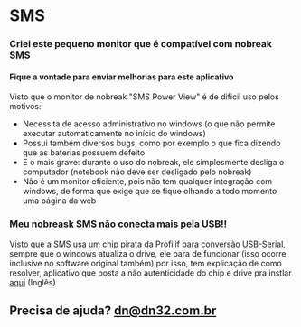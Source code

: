 # SMS

### Criei este pequeno monitor que é compatível com nobreak SMS

#### Fique a vontade para enviar melhorias para este aplicativo

Visto que o monitor de nobreak "SMS Power View" é de dificil uso pelos motivos:
  - Necessita de acesso administrativo no windows (o que não permite executar automaticamente no início do windows)
  - Possui também diversos bugs, como por exemplo o que fica dizendo que as baterias possuem defeito
  - E o mais grave: durante o uso do nobreak, ele simplesmente desliga o computador (notebook não deve ser desligado pelo nobreak)
  - Não é um monitor eficiente, pois não tem qualquer integração com windows, de forma que exige que se fique olhando a todo momento uma página da web


### Meu nobreask SMS não conecta mais pela USB!!
Visto que a SMS usa um chip pirata da Profilif para conversão USB-Serial, 
sempre que o windows atualiza o drive, ele para de funcionar (isso ocorre inclusive no software original também)
por isso, tem explicação de como resolver, aplicativo que posta a não autenticidade do chip e drive pra instlar [aqui](https://github.com/dn32/SMS/tree/main/Corre%C3%A7%C3%A3o%20do%20BUG%20do%20cabo%20USB-Serial) (Inglês)


## Precisa de ajuda? dn@dn32.com.br
